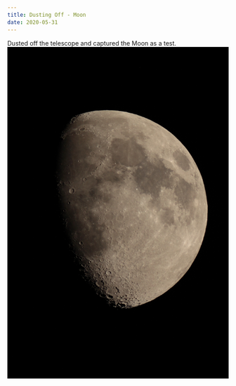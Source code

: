 ```yaml
---
title: Dusting Off - Moon
date: 2020-05-31
---
```

Dusted off the telescope and captured the Moon as a test.
![Moon Image](/images/moon.jpg)

